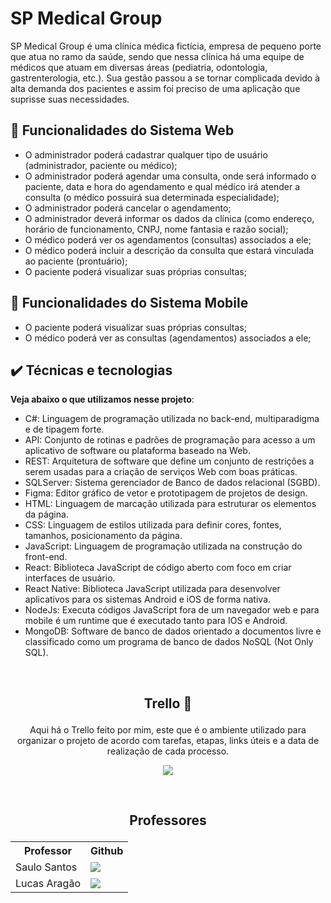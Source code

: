 # SP Medical Group

SP Medical Group é uma clínica médica fictícia, empresa de pequeno porte que
atua no ramo da saúde, sendo que nessa clínica há uma equipe de médicos que atuam em diversas
áreas (pediatria, odontologia, gastrenterologia, etc.). Sua gestão
passou a se tornar complicada devido à alta demanda dos pacientes e assim foi preciso de uma aplicação que suprisse suas necessidades.

## 🔨 Funcionalidades do Sistema Web

- O administrador poderá cadastrar qualquer tipo de usuário (administrador,
paciente ou médico);
- O administrador poderá agendar uma consulta, onde será informado o paciente,
data e hora do agendamento e qual médico irá atender a consulta (o médico
possuirá sua determinada especialidade);
- O administrador poderá cancelar o agendamento;
- O administrador deverá informar os dados da clínica (como endereço, horário
de funcionamento, CNPJ, nome fantasia e razão social);
- O médico poderá ver os agendamentos (consultas) associados a ele;
- O médico poderá incluir a descrição da consulta que estará vinculada ao paciente
(prontuário);
- O paciente poderá visualizar suas próprias consultas;

## 🔨 Funcionalidades do Sistema Mobile

- O paciente poderá visualizar suas próprias consultas;
- O médico poderá ver as consultas (agendamentos) associados a ele;

## ✔️ Técnicas e tecnologias

**Veja abaixo o que utilizamos nesse projeto**:
- C#: Linguagem de programação utilizada no back-end, multiparadigma e de tipagem forte.
- API: Conjunto de rotinas e padrões de programação para acesso a um aplicativo de software ou plataforma baseado na Web.
- REST: Arquitetura de software que define um conjunto de restrições a serem usadas para a criação de serviços Web com boas práticas.
- SQLServer: Sistema gerenciador de Banco de dados relacional (SGBD).
- Figma: Editor gráfico de vetor e prototipagem de projetos de design.
- HTML: Linguagem de marcação utilizada para estruturar os elementos da página.
- CSS: Linguagem de estilos utilizada para definir cores, fontes, tamanhos, posicionamento da página.
- JavaScript: Linguagem de programação utilizada na construção do front-end.
- React: Biblioteca JavaScript de código aberto com foco em criar interfaces de usuário.
- React Native: Biblioteca JavaScript utilizada para desenvolver aplicativos para os sistemas Android e iOS de forma nativa.
- NodeJs: Executa códigos JavaScript fora de um navegador web e para mobile é um runtime que é executado tanto para IOS e Android.
- MongoDB: Software de banco de dados orientado a documentos livre e classificado como um programa de banco de dados NoSQL (Not Only SQL).

&nbsp;
&nbsp;

## <p align="center">Trello 📝</p>
<p align="center">Aqui há o Trello feito por mim, este que é o ambiente utilizado para organizar o projeto de acordo com tarefas, etapas, links úteis e a data de realização de cada processo.</p>


<p align="center"><a href="https://trello.com/b/5053MZ5C/sp-medical-group"> <img src="https://img.shields.io/badge/Trello-0052CC?style=for-the-badge&logo=trello&logoColor=white" /> </a></p>

&nbsp;
&nbsp;

## <p align="center">Professores</p>
<table align="center">
  <tr>
    <th>Professor</th>
    <th>Github</th>
  </tr>
  <tr>
  <tr>
    <td>Saulo Santos</td>
    <td><a href="https://github.com/Saulomsantos"> <img src="https://img.shields.io/badge/GitHub-100000?style=for-the-badge&logo=github&logoColor=white" /> </a></td>
  </tr>
    <td>Lucas Aragão</td>
    <td> <a href="https://github.com/LUCASDESENVOLVEDOR"> <img src="https://img.shields.io/badge/GitHub-100000?style=for-the-badge&logo=github&logoColor=white" /> </a></td>
  </tr>
</table>

&nbsp;
&nbsp;